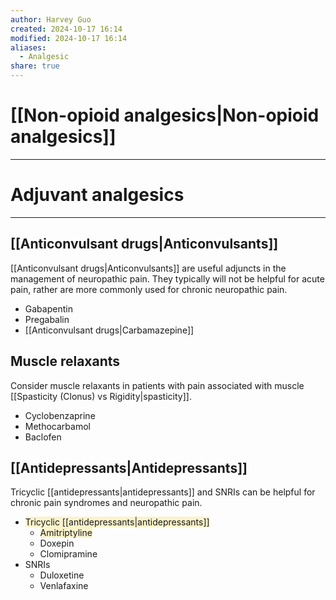 ```yaml
---
author: Harvey Guo
created: 2024-10-17 16:14
modified: 2024-10-17 16:14
aliases:
  - Analgesic
share: true
---
```

# [[Non-opioid analgesics|Non-opioid analgesics]]
---

# Adjuvant analgesics
---
## [[Anticonvulsant drugs|Anticonvulsants]]
[[Anticonvulsant drugs|Anticonvulsants]] are useful adjuncts in the management of neuropathic pain. They typically will not be helpful for acute pain, rather are more commonly used for chronic neuropathic pain.
- Gabapentin 
- Pregabalin 
- [[Anticonvulsant drugs|Carbamazepine]] 
## Muscle relaxants
Consider muscle relaxants in patients with pain associated with muscle [[Spasticity (Clonus) vs Rigidity|spasticity]].
- Cyclobenzaprine
- Methocarbamol
- Baclofen
## [[Antidepressants|Antidepressants]]
Tricyclic [[antidepressants|antidepressants]] and SNRIs can be helpful for chronic pain syndromes and neuropathic pain.
- <span style="background:rgba(240, 200, 0, 0.2)">Tricyclic [[antidepressants|antidepressants]]</span>
	- <span style="background:rgba(240, 200, 0, 0.2)">Amitriptyline</span>
	- Doxepin
	- Clomipramine
- SNRIs
	- Duloxetine
	- Venlafaxine
